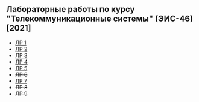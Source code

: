 #

## Лабораторные работы по курсу "Телекоммуникационные системы" (ЭИС-46) [2021]

- [ЛР 1](lab1_screenshots/process_lab1.md)
- [ЛР 2](lab2_screenshots/process_lab2.md)
- [ЛР 3](lab3_screenshots/process_lab3.1.md)
- [ЛР 4](lab4_screenshots/process_lab4.md)
- [ЛР 5](lab5_screenshots/process_lab5.md)
- ~~ЛР 6~~
- [ЛР 7](lab7_screenshots/process_lab7.md)
- ~~ЛР 8~~
- ~~ЛР 9~~
